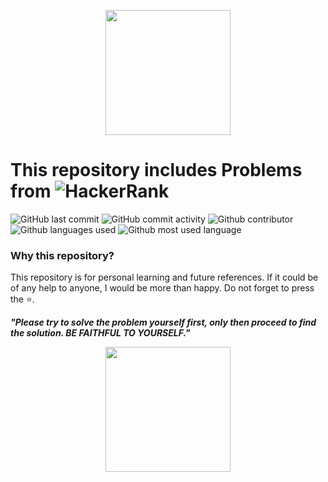 <p align="center"><a href="https://www.hackerrank.com/aj_shivali"><img src="https://hrcdn.net/hackerrank/assets/styleguide/logo_wordmark-13074b67abceb42ce8fd38bdeaac6926.svg" height="200"></a></p>
 
# This repository includes Problems from <img alt="HackerRank" src="https://img.shields.io/badge/-Hackerrank-2EC866?style=for-the-badge&logo=HackerRank&logoColor=white"/>
![GitHub last commit](https://img.shields.io/github/last-commit/aj-shivali/hackerrankproblems) 
![GitHub commit activity](https://img.shields.io/github/commit-activity/m/aj-shivali/hackerrankproblems) 
![Github contributor](https://img.shields.io/github/contributors/aj-shivali/hackerrankproblems)
![Github languages used](https://img.shields.io/github/languages/count/aj-shivali/hackerrankproblems)
![Github most used language](https://img.shields.io/github/languages/top/aj-shivali/hackerrankproblems) 
 
### Why this repository?
This repository is for personal learning and future references. If it could be of any help to anyone, I would be more than happy. Do not forget to press the ⭐️.

***"Please try to solve the problem yourself first, only then proceed to find the solution. BE FAITHFUL TO YOURSELF."***

<p align="center"><img src="https://media1.tenor.com/images/786e6c1d63b24d53a872f467c81547e8/tenor.gif" height="200"></p>


